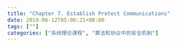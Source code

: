 ```yaml
---
title: "Chapter 7. Establish Protect Communications"
date: 2019-06-12T05:06:21+08:00
tags: [""]
categories: ["系统理论课程", "算法和协议中的安全机制"]
---
```




